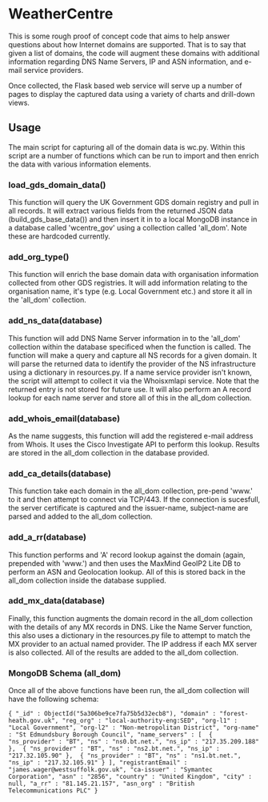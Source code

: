 # WeatherCentre

This is some rough proof of concept code that aims to help answer questions about how Internet domains are supported. That is to say that given a list of domains, the code will augment these domains with additional information regarding DNS Name Servers, IP and ASN information, and e-mail service providers.

Once collected, the Flask based web service will serve up a number of pages to display the captured data using a variety of charts and drill-down views.
## Usage

The main script for capturing all of the domain data is wc.py. Within this script are a number of functions which can be run to import and then enrich the data with various information elements.

### load_gds_domain_data()

This function will query the UK Government GDS domain registry and pull in all records. It will extract various fields from the returned JSON data (build_gds_base_data()) and then insert it in to a local MongoDB instance in a database called 'wcentre_gov' using a collection called 'all_dom'. Note these are hardcoded currently.

### add_org_type()

This function will enrich the base domain data with organisation information collected from other GDS registries. It will add information relating to the organisation name, it's type (e.g. Local Government etc.) and store it all in the 'all_dom' collection.

### add_ns_data(database)

This function will add DNS Name Server information in to the 'all_dom' collection within the database specificed when the function is called. The function will make a query and capture all NS records for a given domain. It will parse the returned data to identify the provider of the NS infrastructure using a dictionary in resources.py. If a name service provider isn't known, the script will attempt to collect it via the Whoisxmlapi service. Note that the returned entry is not stored for future use. It will also perform an A record lookup for each name server and store all of this in the all_dom collection.

### add_whois_email(database)

As the name suggests, this function will add the registered e-mail address from Whois. It uses the Cisco Investigate API to perform this lookup. Results are stored in the all_dom collection in the database provided. 

### add_ca_details(database)

This function take each domain in the all_dom collection, pre-pend 'www.' to it and then attempt to connect via TCP/443. If the connection is sucesfull, the server certificate is captured and the issuer-name, subject-name are parsed and added to the all_dom collection. 

### add_a_rr(database)

This function performs and 'A' record lookup against the domain (again, prepended with 'www.') and then uses the MaxMind GeoIP2 Lite DB to perform an ASN and Geolocation lookup. All of this is stored back in the all_dom collection inside the database supplied. 

### add_mx_data(database)

Finally, this function augments the domain record in the all_dom collection with the details of any MX records in DNS. Like the Name Server function, this also uses a dictionary in the resources.py file to attempt to match the MX provider to an actual named provider. The IP address if each MX server is also collected. All of the results are added to the all_dom collection. 

### MongoDB Schema (all_dom)

Once all of the above functions have been run, the all_dom collection will have the following schema:
>
`{
    "_id" : ObjectId("5a306be9ce7fa75b5d32ecb8"),
    "domain" : "forest-heath.gov.uk",
    "reg_org" : "local-authority-eng:SED",
    "org-l1" : "Local Government",
    "org-l2" : "Non-metropolitan District",
    "org-name" : "St Edmundsbury Borough Council",
    "name_servers" : [ 
        {
            "ns_provider" : "BT",
            "ns" : "ns0.bt.net.",
            "ns_ip" : "217.35.209.188"
        }, 
        {
            "ns_provider" : "BT",
            "ns" : "ns2.bt.net.",
            "ns_ip" : "217.32.105.90"
        }, 
        {
            "ns_provider" : "BT",
            "ns" : "ns1.bt.net.",
            "ns_ip" : "217.32.105.91"
        }
    ],
    "registrantEmail" : "james.wager@westsuffolk.gov.uk",
    "ca-issuer" : "Symantec Corporation",
    "asn" : "2856",
    "country" : "United Kingdom",
    "city" : null,
    "a_rr" : "81.145.21.157",
    "asn_org" : "British Telecommunications PLC"
}
`
